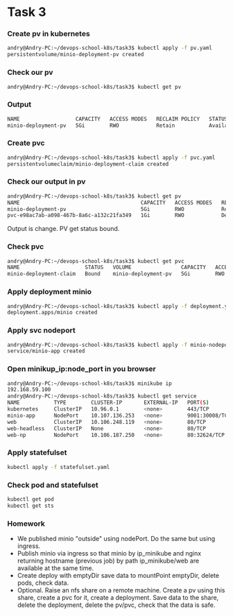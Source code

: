 # Task 3
### Create pv in kubernetes
```bash
andry@Andry-PC:~/devops-school-k8s/task3$ kubectl apply -f pv.yaml
persistentvolume/minio-deployment-pv created
```
### Check our pv
```bash
andry@Andry-PC:~/devops-school-k8s/task3$ kubectl get pv
```
### Output
```bash
NAME                  CAPACITY   ACCESS MODES   RECLAIM POLICY   STATUS      CLAIM   STORAGECLASS   REASON   AGE
minio-deployment-pv   5Gi        RWO            Retain           Available      
```
### Create pvc
```bash
andry@Andry-PC:~/devops-school-k8s/task3$ kubectl apply -f pvc.yaml
persistentvolumeclaim/minio-deployment-claim created
```
### Check our output in pv 
```bash
andry@Andry-PC:~/devops-school-k8s/task3$ kubectl get pv
NAME                                       CAPACITY   ACCESS MODES   RECLAIM POLICY   STATUS   CLAIM                            STORAGECLASS   REASON   AGE
minio-deployment-pv                        5Gi        RWO            Retain           Bound    default/minio-deployment-claim                           13m
pvc-e98ac7ab-a098-467b-8a6c-a132c21fa349   1Gi        RWO            Delete           Bound    default/minio-minio-state-0      standard                8m16s                   94s
```
Output is change. PV get status bound.
### Check pvc
```bash
andry@Andry-PC:~/devops-school-k8s/task3$ kubectl get pvc
NAME                     STATUS   VOLUME                CAPACITY   ACCESS MODES   STORAGECLASS   AGE
minio-deployment-claim   Bound    minio-deployment-pv   5Gi        RWO                           7s
```
### Apply deployment minio
```bash
andry@Andry-PC:~/devops-school-k8s/task3$ kubectl apply -f deployment.yaml
deployment.apps/minio created
```
### Apply svc nodeport
```bash
andry@Andry-PC:~/devops-school-k8s/task3$ kubectl apply -f minio-nodeport.yaml
service/minio-app created
```
### Open minikup_ip:node_port in you browser
```bash
andry@Andry-PC:~/devops-school-k8s/task3$ minikube ip
192.168.59.100
andry@Andry-PC:~/devops-school-k8s/task3$ kubectl get service
NAME           TYPE        CLUSTER-IP       EXTERNAL-IP   PORT(S)          AGE
kubernetes     ClusterIP   10.96.0.1        <none>        443/TCP          18h
minio-app      NodePort    10.107.136.253   <none>        9001:30008/TCP   11s
web            ClusterIP   10.106.248.119   <none>        80/TCP           11h
web-headless   ClusterIP   None             <none>        80/TCP           10h
web-np         NodePort    10.106.187.250   <none>        80:32624/TCP     11h
```
### Apply statefulset
```bash
kubectl apply -f statefulset.yaml
```
### Check pod and statefulset
```bash
kubectl get pod
kubectl get sts
```

### Homework
* We published minio "outside" using nodePort. Do the same but using ingress.
* Publish minio via ingress so that minio by ip_minikube and nginx returning hostname (previous job) by path ip_minikube/web are available at the same time.
* Create deploy with emptyDir save data to mountPoint emptyDir, delete pods, check data.
* Optional. Raise an nfs share on a remote machine. Create a pv using this share, create a pvc for it, create a deployment. Save data to the share, delete the deployment, delete the pv/pvc, check that the data is safe.